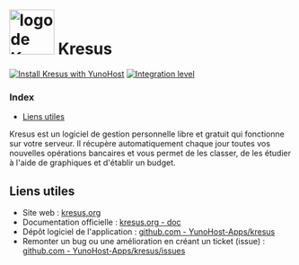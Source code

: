 # <img src="/images/kresus_logo.svg" width="80px" alt="logo de Kresus"> Kresus

[![Install Kresus with YunoHost](https://install-app.yunohost.org/install-with-yunohost.png)](https://install-app.yunohost.org/?app=kresus) [![Integration level](https://dash.yunohost.org/integration/kresus.svg)](https://dash.yunohost.org/appci/app/kresus)

### Index

- [Liens utiles](#liens-utiles)

Kresus est un logiciel de gestion personnelle libre et gratuit qui fonctionne sur votre serveur. Il récupère automatiquement chaque jour toutes vos nouvelles opérations bancaires et vous permet de les classer, de les étudier à l'aide de graphiques et d'établir un budget.

## Liens utiles

 + Site web : [kresus.org](https://kresus.org)
 + Documentation officielle : [kresus.org - doc](https://kresus.org/doc.html)
 + Dépôt logiciel de l'application : [github.com - YunoHost-Apps/kresus](https://github.com/YunoHost-Apps/kresus_ynh)
 + Remonter un bug ou une amélioration en créant un ticket (issue) : [github.com - YunoHost-Apps/kresus/issues](https://github.com/YunoHost-Apps/kresus_ynh/issues)
